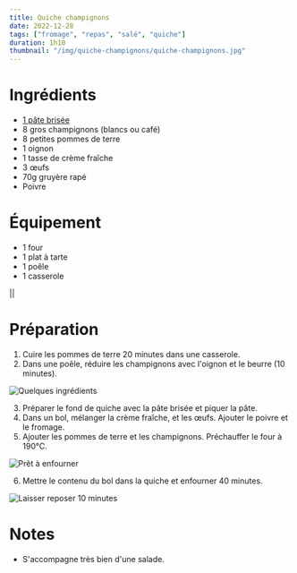 ```yaml
---
title: Quiche champignons
date: 2022-12-28
tags: ["fromage", "repas", "salé", "quiche"]
duration: 1h10
thumbnail: "/img/quiche-champignons/quiche-champignons.jpg"
---
```


# Ingrédients

+ [1 pâte brisée](/recettes/pate-brisee)
+ 8 gros champignons (blancs ou café)
+ 8 petites pommes de terre
+ 1 oignon
+ 1 tasse de crème fraîche
+ 3 œufs
+ 70g gruyère rapé
+ Poivre

# Équipement

+ 1 four
+ 1 plat à tarte
+ 1 poêle
+ 1 casserole

||

# Préparation

1. Cuire les pommes de terre 20 minutes dans une casserole.
2. Dans une poêle, réduire les champignons avec l'oignon et le beurre (10 minutes).

![Quelques ingrédients](/img/quiche-champignons/quiche-champignons-step-2.jpg)


3. Préparer le fond de quiche avec la pâte brisée et piquer la pâte.
4. Dans un bol, mélanger la crème fraîche, et les œufs. Ajouter le poivre et le fromage.
5. Ajouter les pommes de terre et les champignons. Préchauffer le four à 190°C.

![Prêt à enfourner](/img/quiche-champignons/quiche-champignons-step-5.jpg)

6. Mettre le contenu du bol dans la quiche et enfourner 40 minutes.

![Laisser reposer 10 minutes](/img/quiche-champignons/quiche-champignons-step-6.jpg)


# Notes

+ S'accompagne très bien d'une salade.